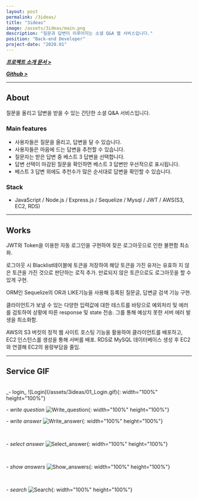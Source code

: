 ```yaml
---
layout: post
permalink: /3ideas/
title: "3ideas"
image: /assets/3ideas/main.png
description: "질문과 답변이 이루어지는 소셜 Q&A 웹 서비스입니다."
position: "Back-end Developer"
project-date: "2020.01"
---
```


_**[프로젝트 소개 문서 >](https://www.notion.so/Project-3-ideas-df56c48e56604be7a1973a6ce49a5af2)**_

_**[Github >](https://github.com/Team-Teslra/3ideas-Server)**_

---

## About

질문을 올리고 답변을 받을 수 있는 간단한 소셜 Q&A 서비스입니다.

### Main features

- 사용자들은 질문을 올리고, 답변을 달 수 있습니다.
- 사용자들은 마음에 드는 답변을 추천할 수 있습니다.
- 질문자는 받은 답변 중 베스트 3 답변을 선택합니다.
- 답변 선택이 마감된 질문을 확인하면 베스트 3 답변만 우선적으로 표시됩니다.
- 베스트 3 답변 외에도 추천수가 많은 순서대로 답변을 확인할 수 있습니다.

### Stack

- JavaScript / Node.js / Express.js / Sequelize / Mysql / JWT / AWS(S3, EC2, RDS)

---

## Works

JWT와 Token을 이용한 자동 로그인을 구현하여 잦은 로그아웃으로 인한 불편함 최소화.

로그아웃 시 Blacklist테이블에 토큰을 저장하여 해당 토큰을 가진 유저는 유효하
지 않은 토큰을 가진 것으로 판단하는 로직 추가. 만료되지 않은 토큰으로도 로그아웃을 할 수 있게 구현.

ORM인 Sequelize의 OR과 LIKE기능을 사용해 등록된 질문글, 답변글 검색 기능 구현.

클라이언트가 보낼 수 있는 다양한 입력값에 대한 테스트를 바탕으로 예외처리 및 에러를 검토하여 상황에 따른 response 및 state 전송. 그를 통해 예상치 못한 서버 에러 발생을 최소화함.

AWS의 S3 버킷의 정적 웹 사이트 호스팅 기능을 활용하여 클라이언트를 배포하고, EC2 인스턴스를 생성을 통해 서버를 배포. RDS로 MySQL 데이터베이스 생성 후 EC2와 연결해 EC2의 용량부담을 줄임.

---

## Service GIF

<br/>
_- login_
![Login](/assets/3ideas/01_Login.gif){: width="100%" height="100%"}

_- write question_
![Write_question](/assets/3ideas/02_Write_question.gif){: width="100%" height="100%"}

_- write answer_
![Write_answer](/assets/3ideas/03_Write_answer.gif){: width="100%" height="100%"}

<br>

_- select answer_
![Select_answer](/assets/3ideas/04_Select_answer.gif){: width="100%" height="100%"}

<br>

_- show answers_
![Show_answers](/assets/3ideas/05_Show_answers.gif){: width="100%" height="100%"}

<br>

_- search_
![Search](/assets/3ideas/06_Search.gif){: width="100%" height="100%"}

